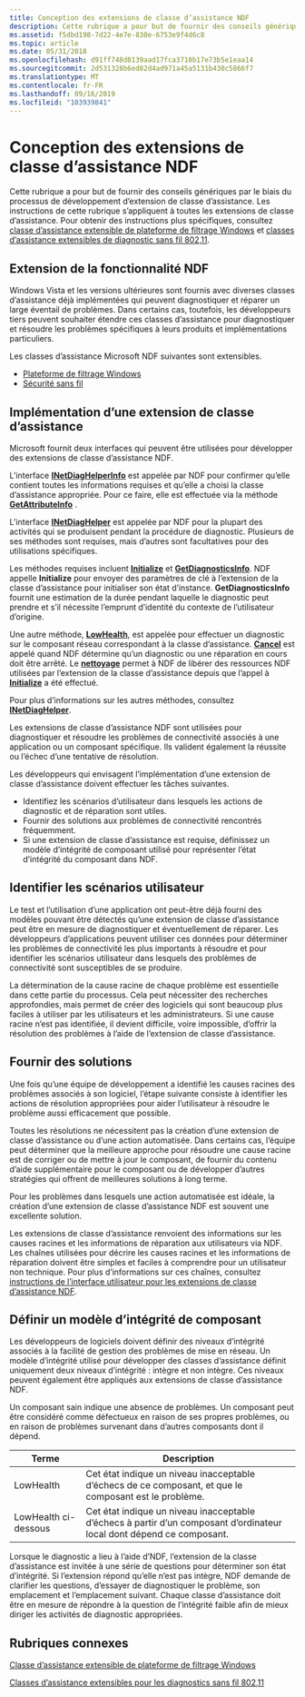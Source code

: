 ```yaml
---
title: Conception des extensions de classe d’assistance NDF
description: Cette rubrique a pour but de fournir des conseils génériques par le biais du processus de développement d’extension de classe d’assistance.
ms.assetid: f5dbd198-7d22-4e7e-830e-6753e9f4d6c8
ms.topic: article
ms.date: 05/31/2018
ms.openlocfilehash: d91ff748d8139aad17fca3710b17e73b5e1eaa14
ms.sourcegitcommit: 2d531328b6ed82d4ad971a45a5131b430c5866f7
ms.translationtype: MT
ms.contentlocale: fr-FR
ms.lasthandoff: 09/16/2019
ms.locfileid: "103939841"
---
```

# <a name="designing-ndf-helper-class-extensions"></a>Conception des extensions de classe d’assistance NDF

Cette rubrique a pour but de fournir des conseils génériques par le biais du processus de développement d’extension de classe d’assistance. Les instructions de cette rubrique s’appliquent à toutes les extensions de classe d’assistance. Pour obtenir des instructions plus spécifiques, consultez [classe d’assistance extensible de plateforme de filtrage Windows](windows-filtering-platform-extensible-helper-class.md) et [classes d’assistance extensibles de diagnostic sans fil 802,11](802-11-wireless-diagnostics-extensible-helper-classes.md).

## <a name="extending-ndf-functionality"></a>Extension de la fonctionnalité NDF

Windows Vista et les versions ultérieures sont fournis avec diverses classes d’assistance déjà implémentées qui peuvent diagnostiquer et réparer un large éventail de problèmes. Dans certains cas, toutefois, les développeurs tiers peuvent souhaiter étendre ces classes d’assistance pour diagnostiquer et résoudre les problèmes spécifiques à leurs produits et implémentations particuliers.

Les classes d’assistance Microsoft NDF suivantes sont extensibles.

-   [Plateforme de filtrage Windows](windows-filtering-platform-extensible-helper-class.md)
-   [Sécurité sans fil](802-11-wireless-diagnostics-extensible-helper-classes.md)

## <a name="implementing-a-helper-class-extension"></a>Implémentation d’une extension de classe d’assistance

Microsoft fournit deux interfaces qui peuvent être utilisées pour développer des extensions de classe d’assistance NDF.

L’interface [**INetDiagHelperInfo**](/windows/desktop/api/ndhelper/nn-ndhelper-inetdiaghelperinfo) est appelée par NDF pour confirmer qu’elle contient toutes les informations requises et qu’elle a choisi la classe d’assistance appropriée. Pour ce faire, elle est effectuée via la méthode [**GetAttributeInfo**](/windows/desktop/api/ndhelper/nf-ndhelper-inetdiaghelperinfo-getattributeinfo) .

L’interface [**INetDiagHelper**](/windows/desktop/api/ndhelper/nn-ndhelper-inetdiaghelper) est appelée par NDF pour la plupart des activités qui se produisent pendant la procédure de diagnostic. Plusieurs de ses méthodes sont requises, mais d’autres sont facultatives pour des utilisations spécifiques.

Les méthodes requises incluent [**Initialize**](/windows/desktop/api/ndhelper/nf-ndhelper-inetdiaghelper-initialize) et [**GetDiagnosticsInfo**](/windows/desktop/api/ndhelper/nf-ndhelper-inetdiaghelper-getdiagnosticsinfo). NDF appelle **Initialize** pour envoyer des paramètres de clé à l’extension de la classe d’assistance pour initialiser son état d’instance. **GetDiagnosticsInfo** fournit une estimation de la durée pendant laquelle le diagnostic peut prendre et s’il nécessite l’emprunt d’identité du contexte de l’utilisateur d’origine.

Une autre méthode, [**LowHealth**](/windows/desktop/api/ndhelper/nf-ndhelper-inetdiaghelper-lowhealth), est appelée pour effectuer un diagnostic sur le composant réseau correspondant à la classe d’assistance. [**Cancel**](/windows/desktop/api/ndhelper/nf-ndhelper-inetdiaghelper-cancel) est appelé quand NDF détermine qu’un diagnostic ou une réparation en cours doit être arrêté. Le [**nettoyage**](/windows/desktop/api/ndhelper/nf-ndhelper-inetdiaghelper-cleanup) permet à NDF de libérer des ressources NDF utilisées par l’extension de la classe d’assistance depuis que l’appel à [**Initialize**](/windows/desktop/api/ndhelper/nf-ndhelper-inetdiaghelper-initialize) a été effectué.

Pour plus d’informations sur les autres méthodes, consultez [**INetDiagHelper**](/windows/desktop/api/ndhelper/nn-ndhelper-inetdiaghelper).

Les extensions de classe d’assistance NDF sont utilisées pour diagnostiquer et résoudre les problèmes de connectivité associés à une application ou un composant spécifique. Ils valident également la réussite ou l’échec d’une tentative de résolution.

Les développeurs qui envisagent l’implémentation d’une extension de classe d’assistance doivent effectuer les tâches suivantes.

-   Identifiez les scénarios d’utilisateur dans lesquels les actions de diagnostic et de réparation sont utiles.
-   Fournir des solutions aux problèmes de connectivité rencontrés fréquemment.
-   Si une extension de classe d’assistance est requise, définissez un modèle d’intégrité de composant utilisé pour représenter l’état d’intégrité du composant dans NDF.

## <a name="identify-user-scenarios"></a>Identifier les scénarios utilisateur

Le test et l’utilisation d’une application ont peut-être déjà fourni des modèles pouvant être détectés qu’une extension de classe d’assistance peut être en mesure de diagnostiquer et éventuellement de réparer. Les développeurs d’applications peuvent utiliser ces données pour déterminer les problèmes de connectivité les plus importants à résoudre et pour identifier les scénarios utilisateur dans lesquels des problèmes de connectivité sont susceptibles de se produire.

La détermination de la cause racine de chaque problème est essentielle dans cette partie du processus. Cela peut nécessiter des recherches approfondies, mais permet de créer des logiciels qui sont beaucoup plus faciles à utiliser par les utilisateurs et les administrateurs. Si une cause racine n’est pas identifiée, il devient difficile, voire impossible, d’offrir la résolution des problèmes à l’aide de l’extension de classe d’assistance.

## <a name="provide-resolutions"></a>Fournir des solutions

Une fois qu’une équipe de développement a identifié les causes racines des problèmes associés à son logiciel, l’étape suivante consiste à identifier les actions de résolution appropriées pour aider l’utilisateur à résoudre le problème aussi efficacement que possible.

Toutes les résolutions ne nécessitent pas la création d’une extension de classe d’assistance ou d’une action automatisée. Dans certains cas, l’équipe peut déterminer que la meilleure approche pour résoudre une cause racine est de corriger ou de mettre à jour le composant, de fournir du contenu d’aide supplémentaire pour le composant ou de développer d’autres stratégies qui offrent de meilleures solutions à long terme.

Pour les problèmes dans lesquels une action automatisée est idéale, la création d’une extension de classe d’assistance NDF est souvent une excellente solution.

Les extensions de classe d’assistance renvoient des informations sur les causes racines et les informations de réparation aux utilisateurs via NDF. Les chaînes utilisées pour décrire les causes racines et les informations de réparation doivent être simples et faciles à comprendre pour un utilisateur non technique. Pour plus d’informations sur ces chaînes, consultez [instructions de l’interface utilisateur pour les extensions de classe d’assistance NDF](user-interface-guidelines-for-ndf-helper-class-extensions.md).

## <a name="define-a-component-health-model"></a>Définir un modèle d’intégrité de composant

Les développeurs de logiciels doivent définir des niveaux d’intégrité associés à la facilité de gestion des problèmes de mise en réseau. Un modèle d’intégrité utilisé pour développer des classes d’assistance définit uniquement deux niveaux d’intégrité : intègre et non intègre. Ces niveaux peuvent également être appliqués aux extensions de classe d’assistance NDF.

Un composant sain indique une absence de problèmes. Un composant peut être considéré comme défectueux en raison de ses propres problèmes, ou en raison de problèmes survenant dans d’autres composants dont il dépend.



| Terme                                                                                                                             | Description                                                                                                                      |
|----------------------------------------------------------------------------------------------------------------------------------|----------------------------------------------------------------------------------------------------------------------------------|
| <span id="LowHealth"></span><span id="lowhealth"></span><span id="LOWHEALTH"></span>LowHealth<br/>                         | Cet état indique un niveau inacceptable d’échecs de ce composant, et que le composant est le problème.<br/>    |
| <span id="LowHealth_Below"></span><span id="lowhealth_below"></span><span id="LOWHEALTH_BELOW"></span>LowHealth ci-dessous<br/> | Cet état indique un niveau inacceptable d’échecs à partir d’un composant d’ordinateur local dont dépend ce composant.<br/> |



 

Lorsque le diagnostic a lieu à l’aide d’NDF, l’extension de la classe d’assistance est invitée à une série de questions pour déterminer son état d’intégrité. Si l’extension répond qu’elle n’est pas intègre, NDF demande de clarifier les questions, d’essayer de diagnostiquer le problème, son emplacement et l’emplacement suivant. Chaque classe d’assistance doit être en mesure de répondre à la question de l’intégrité faible afin de mieux diriger les activités de diagnostic appropriées.

## <a name="related-topics"></a>Rubriques connexes

<dl> <dt>

[Classe d’assistance extensible de plateforme de filtrage Windows](windows-filtering-platform-extensible-helper-class.md)
</dt> <dt>

[Classes d’assistance extensibles pour les diagnostics sans fil 802,11](802-11-wireless-diagnostics-extensible-helper-classes.md)
</dt> </dl>

 

 





